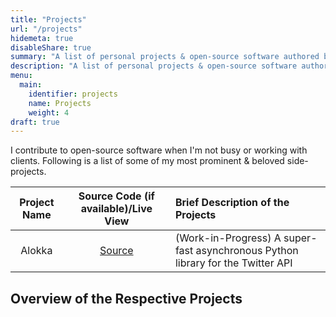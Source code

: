 ```yaml
---
title: "Projects"
url: "/projects"
hidemeta: true
disableShare: true
summary: "A list of personal projects & open-source software authored by Somraj Saha. It also includes detailed descriptions of all those projects."
description: "A list of personal projects & open-source software authored by Somraj Saha. It also includes detailed descriptions of all those projects."
menu:
  main:
    identifier: projects
    name: Projects
    weight: 4
draft: true
---
```


I contribute to open-source software when I'm not busy or working with clients. Following is a list of some of my most prominent & beloved side-projects.

| Project Name | Source Code (if available)/Live View | Brief Description of the Projects                                               |
| :----------: | :----------------------------------: | :------------------------------------------------------------------------------ |
|    Alokka    |           [Source][Source]           | (Work-in-Progress) A super-fast asynchronous Python library for the Twitter API |

## Overview of the Respective Projects

<!-- Markdown Reference Links -->
[Source]: https://github.com/Jarmos-san/Alokka
